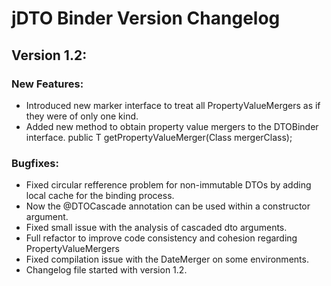 jDTO Binder Version Changelog
==============================

Version 1.2:
------------

### New Features:

* Introduced new marker interface to treat all PropertyValueMergers as if they were of only one kind.
* Added new method to obtain property value mergers to the DTOBinder interface.
    public <T extends PropertyValueMerger> T getPropertyValueMerger(Class<T> mergerClass);


### Bugfixes:

* Fixed circular refference problem for non-immutable DTOs by adding local cache for the binding process.
* Now the @DTOCascade annotation can be used within a constructor argument.
* Fixed small issue with the analysis of cascaded dto arguments.
* Full refactor to improve code consistency and cohesion regarding PropertyValueMergers 
* Fixed compilation issue with the DateMerger on some environments.
* Changelog file started with version 1.2.